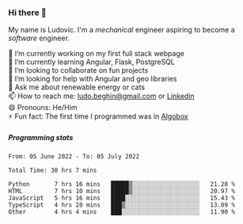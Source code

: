 ### Hi there 👋

My name is Ludovic. I'm a *mechanical* engineer aspiring to become a *software* engineer.

 🔭 I’m currently working on my first full stack webpage<br/>
 🌱 I’m currently learning Angular, Flask, PostgreSQL<br/>
 👯 I’m looking to collaborate on fun projects<br/>
 🤔 I’m looking for help with Angular and geo libraries<br/>
 💬 Ask me about renewable energy or cats<br/>
 📫 How to reach me: ludo.beghin@gmail.com or [Linkedin](https://www.linkedin.com/in/ludovic-beghin/)<br/>
 😄 Pronouns: He/Him<br/>
 ⚡ Fun fact: The first time I programmed was in [Algobox](https://fr.wikipedia.org/wiki/Algobox)<br/>

##### Programming stats
<!--START_SECTION:waka-->

```text
From: 05 June 2022 - To: 05 July 2022

Total Time: 30 hrs 7 mins

Python       7 hrs 16 mins   █████▒░░░░░░░░░░░░░░░░░░░   21.28 %
HTML         7 hrs 10 mins   █████▒░░░░░░░░░░░░░░░░░░░   20.97 %
JavaScript   5 hrs 16 mins   ████░░░░░░░░░░░░░░░░░░░░░   15.43 %
TypeScript   4 hrs 28 mins   ███▒░░░░░░░░░░░░░░░░░░░░░   13.09 %
Other        4 hrs 4 mins    ███░░░░░░░░░░░░░░░░░░░░░░   11.90 %
```

<!--END_SECTION:waka-->
